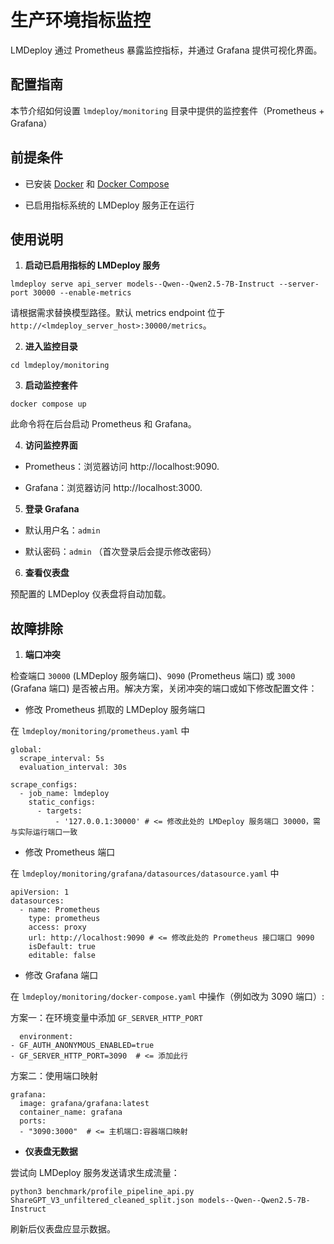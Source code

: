 # 生产环境指标监控

LMDeploy 通过 Prometheus 暴露监控指标，并通过 Grafana 提供可视化界面。

## 配置指南

本节介绍如何设置 `lmdeploy/monitoring` 目录中提供的监控套件（Prometheus + Grafana）

## 前提条件

- 已安装 [Docker](https://docs.docker.com/engine/install/) 和 [Docker Compose](https://docs.docker.com/compose/install/)

- 已启用指标系统的 LMDeploy 服务正在运行

## 使用说明

1. **启动已启用指标的 LMDeploy 服务**

```
lmdeploy serve api_server models--Qwen--Qwen2.5-7B-Instruct --server-port 30000 --enable-metrics
```

请根据需求替换模型路径。默认 metrics endpoint 位于 `http://<lmdeploy_server_host>:30000/metrics`。

2. **进入监控目录**

```
cd lmdeploy/monitoring
```

3. **启动监控套件**

```
docker compose up
```

此命令将在后台启动 Prometheus 和 Grafana。

4. **访问监控界面**

- Prometheus：浏览器访问 http://localhost:9090.

- Grafana：浏览器访问 http://localhost:3000.

5. **登录 Grafana**

- 默认用户名：`admin`

- 默认密码：`admin` （首次登录后会提示修改密码）

6. **查看仪表盘**

预配置的 LMDeploy 仪表盘将自动加载。

## 故障排除

1. **端口冲突**

检查端口 `30000` (LMDeploy 服务端口)、`9090` (Prometheus 端口) 或 `3000` (Grafana 端口) 是否被占用。解决方案，关闭冲突的端口或如下修改配置文件：

- 修改 Prometheus 抓取的 LMDeploy 服务端口

在 `lmdeploy/monitoring/prometheus.yaml` 中

```
global:
  scrape_interval: 5s
  evaluation_interval: 30s

scrape_configs:
  - job_name: lmdeploy
    static_configs:
      - targets:
          - '127.0.0.1:30000' # <= 修改此处的 LMDeploy 服务端口 30000，需与实际运行端口一致
```

- 修改 Prometheus 端口

在 `lmdeploy/monitoring/grafana/datasources/datasource.yaml` 中

```
apiVersion: 1
datasources:
  - name: Prometheus
    type: prometheus
    access: proxy
    url: http://localhost:9090 # <= 修改此处的 Prometheus 接口端口 9090
    isDefault: true
    editable: false
```

- 修改 Grafana 端口

在 `lmdeploy/monitoring/docker-compose.yaml` 中操作（例如改为 3090 端口）:

方案一：在环境变量中添加 `GF_SERVER_HTTP_PORT`

```
  environment:
- GF_AUTH_ANONYMOUS_ENABLED=true
- GF_SERVER_HTTP_PORT=3090  # <= 添加此行
```

方案二：使用端口映射

```
grafana:
  image: grafana/grafana:latest
  container_name: grafana
  ports:
  - "3090:3000"  # <= 主机端口:容器端口映射
```

- **仪表盘无数据**

尝试向 LMDeploy 服务发送请求生成流量：

```
python3 benchmark/profile_pipeline_api.py ShareGPT_V3_unfiltered_cleaned_split.json models--Qwen--Qwen2.5-7B-Instruct
```

刷新后仪表盘应显示数据。
